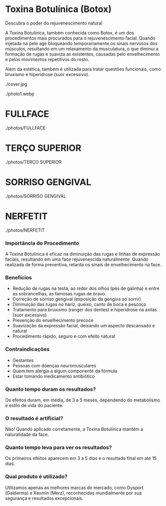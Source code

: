 <!-- order:10 -->

<!-- title:start -->
# Toxina Botulínica (Botox)
<!-- title:end -->
<!-- subtitle:start -->
Descubra o poder do rejuvenescimento natural
<!-- subtitle:end -->
<!-- description:start -->
A Toxina Botulínica, também conhecida como Botox, é um dos procedimentos mais procurados para o rejuvenescimento facial. Quando injetada na pele age bloqueando temporariamente os sinais nervosos dos músculos, resultando em um relaxamento da musculatura, o que diminui a formação de rugas e suaviza as existentes, causadas pelo envelhecimento e pelos movimentos repetitivos do rosto.

Além da estética, também é utilizada para tratar questões funcionais, como bruxismo e hiperidrose (suor excessivo).
<!-- description:end -->
<!-- cover:start -->
./cover.jpg
<!-- cover:end -->

<!-- photo1:start -->
./photo1.webp
<!-- photo1:end -->

<!-- carousel:start -->
# FULLFACE
./photos/FULLFACE
<!-- carousel:end -->

<!-- carousel:start -->
# TERÇO SUPERIOR
./photos/TERÇO SUPERIOR
<!-- carousel:end -->

<!-- carousel:start -->
# SORRISO GENGIVAL
./photos/SORRISO GENGIVAL
<!-- carousel:end -->

<!-- carousel:start -->
# NERFETIT
./photos/NERFETIT
<!-- carousel:end -->


<!-- faq:start -->
### Importância do Procedimento  
A Toxina Botulínica é eficaz na diminuição das rugas e linhas de expressão faciais, resultando em uma face rejuvenescida naturalmente. Quando realizada de forma preventiva, retarda os sinais de envelhecimento na face.
<!-- faq:end -->
<!-- faq:start -->
### Benefícios  
- Redução de rugas na testa, ao redor dos olhos (pés de galinha) e entre as sobrancelhas, as famosas rugas de bravo.  
- Correção de sorriso gengival (exposição da gengiva ao sorrir)  
- Diminuição das rugas no nariz, queixo, canto de boca e pescoço  
- Tratamento para bruxismo (ranger dos dentes) e hiperidrose na axilas (suor excessivo)  
- Prevenção do envelhecimento precoce  
- Suavização da expressão facial, deixando um aspecto descansado e natural  
- Procedimento rápido, seguro e com efeito natural  
<!-- faq:end -->
<!-- faq:start -->
### Contraindicações  
- Gestantes  
- Pessoas com doenças neuromusculares  
- Quem tem alergia a algum componente da fórmula  
- Estar tomando medicamento antibiótico  
<!-- faq:end -->
<!-- faq:start -->
### Quanto tempo duram os resultados?  
Os efeitos duram, em média, de 3 a 5 meses, dependendo do metabolismo e estilo de vida do paciente.
<!-- faq:end -->
<!-- faq:start -->
### O resultado é artificial?  
Não! Quando aplicado corretamente, a Toxina Botulínica mantém a naturalidade da face.
<!-- faq:end -->
<!-- faq:start -->
### Quanto tempo leva para ver os resultados?  
Os primeiros efeitos aparecem em 3 a 5 dias e o resultado final em até 15 dias.
<!-- faq:end -->
<!-- faq:start -->
### Qual produto é utilizado?  
Utilizamos apenas as melhores marcas do mercado, como Dysport (Galderma) e Xeomin (Merz), reconhecidas mundialmente por sua segurança e resultados excepcionais.
<!-- faq:end -->
